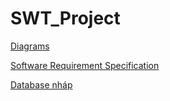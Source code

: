 # SWT_Project

[Diagrams](https://app.diagrams.net/#G1zXOTBqJq4gw4PKpIAaGgLiVuCjIyQuuE#%7B%22pageId%22%3A%2256YFuBAqjqlwESFc_py_%22%7D)

[Software Requirement Specification](https://docs.google.com/document/d/1gSjXGtzh0j-IkeKA2oUZfJ5xuqNVQcxXCgvhNF1EjSA/edit)

[Database nháp](https://docs.google.com/spreadsheets/d/1S679nxe05Ank2jTNIhyneJAwsgR1yCGc5N6aolnd8eo/edit?gid=0#gid=0)
